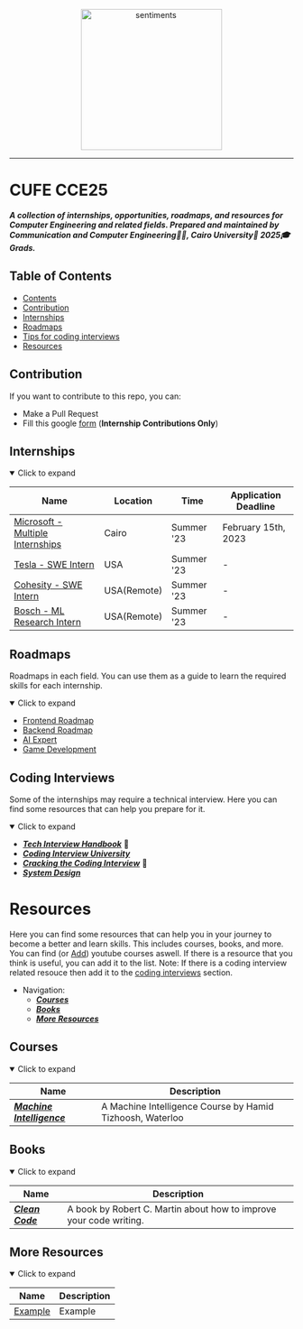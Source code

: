 <p align="center">

  <img src="https://user-images.githubusercontent.com/62207434/213486989-bf1d7c01-ae7c-4ce7-936b-2fdf97e1dbbb.png" alt="sentiments" width="250"/>

</p>

<hr>

# CUFE CCE25
 ***A collection of internships, opportunities, roadmaps, and resources for Computer Engineering and related fields. Prepared and maintained by Communication and Computer Engineering👨‍💻, Cairo University🏫 2025🎓Grads.***


## Table of Contents
  - [Contents](#table-of-contents)
  - [Contribution](#contribution)
  - [Internships](#internships)
  - [Roadmaps](#roadmaps)
  - [Tips for coding interviews](#coding-interviews)
  - [Resources](#resources)



## Contribution
If you want to contribute to this repo, you can:
- Make a Pull Request
- Fill this google [form](https://forms.gle/C4sXdiWQPtjGY13x6) (**Internship Contributions Only**)



## Internships

<details open>  <summary>Click to expand</summary>

<!-- Please follow the format below when adding an internship
Example below
Name: [Amazon - SWE Intern](link)
Location: USA add (Remote) if remote
Time: 15 Jun - 30 Aug OR Summer '23
Application Deadline: Add a date if available
 -->

<!-- ################################################################# -->
<!-- START OF TABLE -->

| Name  |  Location |  Time | Application Deadline |
|---|---|-------------|--|
|[Microsoft - Multiple Internships](https://www.facebook.com/100070528599116/posts/pfbid029X2vpxvLiK1p4Q1kQFy1hAQwWbmhQnawPo8K8xsEmYvwfddzXTnDcPsCYopAmikMl/?mibextid=Nif5oz)|Cairo|Summer '23|February 15th, 2023|
|[Tesla - SWE Intern](https://www.linkedin.com/jobs/view/3425567509/)|USA|Summer '23|-|
|[Cohesity - SWE Intern](https://www.linkedin.com/jobs/view/3426707073/)|USA(Remote)|Summer '23|-|
|[Bosch - ML Research Intern](https://www.linkedin.com/jobs/view/3429470351/)|USA(Remote)|Summer '23|-| 


<!-- END OF TABLE -->
<!-- ################################################################# -->
</details>





## Roadmaps
Roadmaps in each field. You can use them as a guide to learn the required skills for each internship.  

<details open> <summary>Click to expand</summary>

<!-- Add with same format as below example:
[Frontend Roadmap](https://roadmap.sh/frontend) -->

<!-- ################################################################# -->
<!-- START OF LIST -->

- [Frontend Roadmap](https://roadmap.sh/frontend) 
- [Backend Roadmap](https://roadmap.sh/backend) 
- [AI Expert](https://github.com/AMAI-GmbH/AI-Expert-Roadmap)
- [Game Development](https://github.com/utilForever/game-developer-roadmap)


<!-- END OF List -->
<!-- ################################################################# -->
</details>




## Coding Interviews
Some of the internships may require a technical interview. Here you can find some resources that can help you prepare for it.

<details open><summary>Click to expand</summary>

<!-- Add with same format as below example:
[***Tech Interview Handbook***](https://github.com/yangshun/tech-interview-handbook) -->
<!-- You add emoji 📖 to the end of the link if it's a book. -->

<!-- ################################################################# -->
<!-- START OF LIST -->

- [***Tech Interview Handbook***](https://github.com/yangshun/tech-interview-handbook) 📖
- [***Coding Interview University***](https://github.com/jwasham/coding-interview-university)
- [***Cracking the Coding Interview***](https://github.com/Avinash987/Coding/blob/master/Cracking-the-Coding-Interview-6th-Edition-189-Programming-Questions-and-Solutions.pdf) 📖
- [***System Design***](https://github.com/InterviewReady/system-design-resources)


<!-- END OF List -->
<!-- ################################################################# -->
</details>


# Resources
Here you can find some resources that can help you in your journey to become a better and learn skills. This includes courses, books, and more. You can find (or [Add](#contribution)) youtube courses aswell. If there is a resource that you think is useful, you can add it to the list. Note: If there is a coding interview related resouce then add it to the [coding interviews](#coding-interviews) section.

- Navigation:
  - [***Courses***](#courses)
  - [***Books***](#books)
  - [***More Resources***](#more-resources)


##  Courses

<details open> <summary>Click to expand</summary>

<!-- Add with same format as below example:

|[***Machine Intelligence***](https://www.youtube.com/playlist?list=PLTWMfSykrrxfwhr-DdvX2Yzt8gNoILCFA)|A Machine Intelligence Course by Hamid Tizhoosh, Waterloo| -->
<!-- Please write a description for the course to help other people navigate through the list. -->

<!-- ################################################################# -->
<!-- START OF TABLE -->

| Name  |  Description |
|---|-------------|
|[***Machine Intelligence***](https://www.youtube.com/playlist?list=PLTWMfSykrrxfwhr-DdvX2Yzt8gNoILCFA)|A Machine Intelligence Course by Hamid Tizhoosh, Waterloo|

<!-- END OF TABLE -->
<!-- ################################################################# -->
</details>

## Books  

<details open><summary>Click to expand</summary>

<!-- ################################################################# -->
<!-- START OF TABLE -->

| Name  |  Description |
|---|-------------|
|[***Clean Code***](https://github.com/jnguyen095/clean-code/blob/master/Clean.Code.A.Handbook.of.Agile.Software.Craftsmanship.pdf)|A book by Robert C. Martin about how to improve your code writing.|


<!-- END OF TABLE -->
<!-- ################################################################# -->
</details>

## More Resources  

<details open> <summary>Click to expand</summary>

<!-- ################################################################# -->
<!-- START OF TABLE -->

| Name  |  Description |
|---|-------------|
|[Example](example)|Example|

<!-- END OF TABLE -->
<!-- ################################################################# -->
</details>